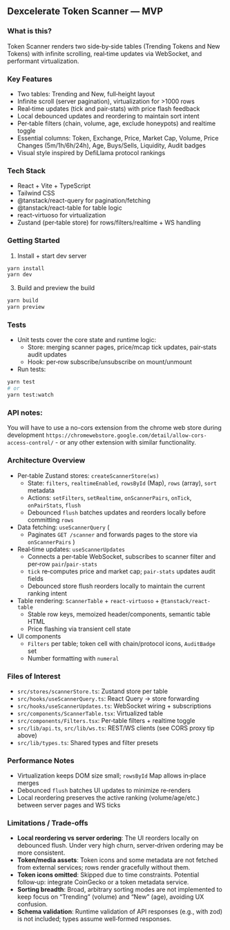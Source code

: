 ## Dexcelerate Token Scanner — MVP

### What is this?

Token Scanner renders two side‑by‑side tables (Trending Tokens and New Tokens) with infinite scrolling, real‑time updates via WebSocket, and performant virtualization.

### Key Features

- Two tables: Trending and New, full‑height layout
- Infinite scroll (server pagination), virtualization for >1000 rows
- Real‑time updates (tick and pair‑stats) with price flash feedback
- Local debounced updates and reordering to maintain sort intent
- Per‑table filters (chain, volume, age, exclude honeypots) and realtime toggle
- Essential columns: Token, Exchange, Price, Market Cap, Volume, Price Changes (5m/1h/6h/24h), Age, Buys/Sells, Liquidity, Audit badges
- Visual style inspired by DefiLlama protocol rankings

### Tech Stack

- React + Vite + TypeScript
- Tailwind CSS
- @tanstack/react-query for pagination/fetching
- @tanstack/react-table for table logic
- react-virtuoso for virtualization
- Zustand (per‑table store) for rows/filters/realtime + WS handling

### Getting Started

1. Install + start dev server

```bash
yarn install
yarn dev
```

3. Build and preview the build

```bash
yarn build
yarn preview
```

### Tests

- Unit tests cover the core state and runtime logic:
  - Store: merging scanner pages, price/mcap tick updates, pair‑stats audit updates
  - Hook: per‑row subscribe/unsubscribe on mount/unmount
- Run tests:

```bash
yarn test
# or
yarn test:watch
```

### API notes:

You will have to use a no-cors extension from the chrome web store during development
`https://chromewebstore.google.com/detail/allow-cors-access-control/` - or any other extension with similar functionality.

### Architecture Overview

- Per‑table Zustand stores: `createScannerStore(ws)`
  - State: `filters`, `realtimeEnabled`, `rowsById` (Map), `rows` (array), `sort` metadata
  - Actions: `setFilters`, `setRealtime`, `onScannerPairs`, `onTick`, `onPairStats`, `flush`
  - Debounced `flush` batches updates and reorders locally before committing `rows`
- Data fetching: `useScannerQuery` (
  - Paginates `GET /scanner` and forwards pages to the store via `onScannerPairs`
    )
- Real‑time updates: `useScannerUpdates`
  - Connects a per‑table WebSocket, subscribes to scanner filter and per‑row `pair`/`pair-stats`
  - `tick` re‑computes price and market cap; `pair-stats` updates audit fields
  - Debounced store flush reorders locally to maintain the current ranking intent
- Table rendering: `ScannerTable` + `react-virtuoso` + `@tanstack/react-table`
  - Stable row keys, memoized header/components, semantic table HTML
  - Price flashing via transient cell state
- UI components
  - `Filters` per table; token cell with chain/protocol icons, `AuditBadge` set
  - Number formatting with `numeral`

### Files of Interest

- `src/stores/scannerStore.ts`: Zustand store per table
- `src/hooks/useScannerQuery.ts`: React Query -> store forwarding
- `src/hooks/useScannerUpdates.ts`: WebSocket wiring + subscriptions
- `src/components/ScannerTable.tsx`: Virtualized table
- `src/components/Filters.tsx`: Per‑table filters + realtime toggle
- `src/lib/api.ts`, `src/lib/ws.ts`: REST/WS clients (see CORS proxy tip above)
- `src/lib/types.ts`: Shared types and filter presets

### Performance Notes

- Virtualization keeps DOM size small; `rowsById` Map allows in‑place merges
- Debounced `flush` batches UI updates to minimize re‑renders
- Local reordering preserves the active ranking (volume/age/etc.) between server pages and WS ticks

### Limitations / Trade‑offs

- **Local reordering vs server ordering**: The UI reorders locally on debounced flush. Under very high churn, server‑driven ordering may be more consistent.
- **Token/media assets**: Token icons and some metadata are not fetched from external services; rows render gracefully without them.
- **Token icons omitted**: Skipped due to time constraints. Potential follow‑up: integrate CoinGecko or a token metadata service.
- **Sorting breadth**: Broad, arbitrary sorting modes are not implemented to keep focus on “Trending” (volume) and “New” (age), avoiding UX confusion.
- **Schema validation**: Runtime validation of API responses (e.g., with zod) is not included; types assume well‑formed responses.
